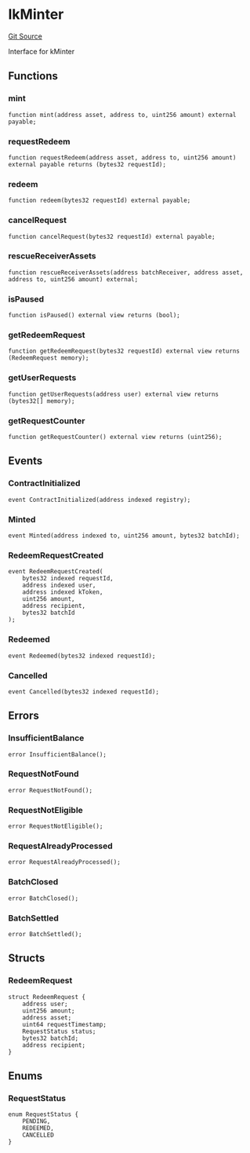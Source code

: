 # IkMinter
[Git Source](https://github.com/VerisLabs/KAM/blob/9795d1f125ce213b0546f9362ce72f5e0331817f/src/interfaces/IkMinter.sol)

Interface for kMinter


## Functions
### mint


```solidity
function mint(address asset, address to, uint256 amount) external payable;
```

### requestRedeem


```solidity
function requestRedeem(address asset, address to, uint256 amount) external payable returns (bytes32 requestId);
```

### redeem


```solidity
function redeem(bytes32 requestId) external payable;
```

### cancelRequest


```solidity
function cancelRequest(bytes32 requestId) external payable;
```

### rescueReceiverAssets


```solidity
function rescueReceiverAssets(address batchReceiver, address asset, address to, uint256 amount) external;
```

### isPaused


```solidity
function isPaused() external view returns (bool);
```

### getRedeemRequest


```solidity
function getRedeemRequest(bytes32 requestId) external view returns (RedeemRequest memory);
```

### getUserRequests


```solidity
function getUserRequests(address user) external view returns (bytes32[] memory);
```

### getRequestCounter


```solidity
function getRequestCounter() external view returns (uint256);
```

## Events
### ContractInitialized

```solidity
event ContractInitialized(address indexed registry);
```

### Minted

```solidity
event Minted(address indexed to, uint256 amount, bytes32 batchId);
```

### RedeemRequestCreated

```solidity
event RedeemRequestCreated(
    bytes32 indexed requestId,
    address indexed user,
    address indexed kToken,
    uint256 amount,
    address recipient,
    bytes32 batchId
);
```

### Redeemed

```solidity
event Redeemed(bytes32 indexed requestId);
```

### Cancelled

```solidity
event Cancelled(bytes32 indexed requestId);
```

## Errors
### InsufficientBalance

```solidity
error InsufficientBalance();
```

### RequestNotFound

```solidity
error RequestNotFound();
```

### RequestNotEligible

```solidity
error RequestNotEligible();
```

### RequestAlreadyProcessed

```solidity
error RequestAlreadyProcessed();
```

### BatchClosed

```solidity
error BatchClosed();
```

### BatchSettled

```solidity
error BatchSettled();
```

## Structs
### RedeemRequest

```solidity
struct RedeemRequest {
    address user;
    uint256 amount;
    address asset;
    uint64 requestTimestamp;
    RequestStatus status;
    bytes32 batchId;
    address recipient;
}
```

## Enums
### RequestStatus

```solidity
enum RequestStatus {
    PENDING,
    REDEEMED,
    CANCELLED
}
```

